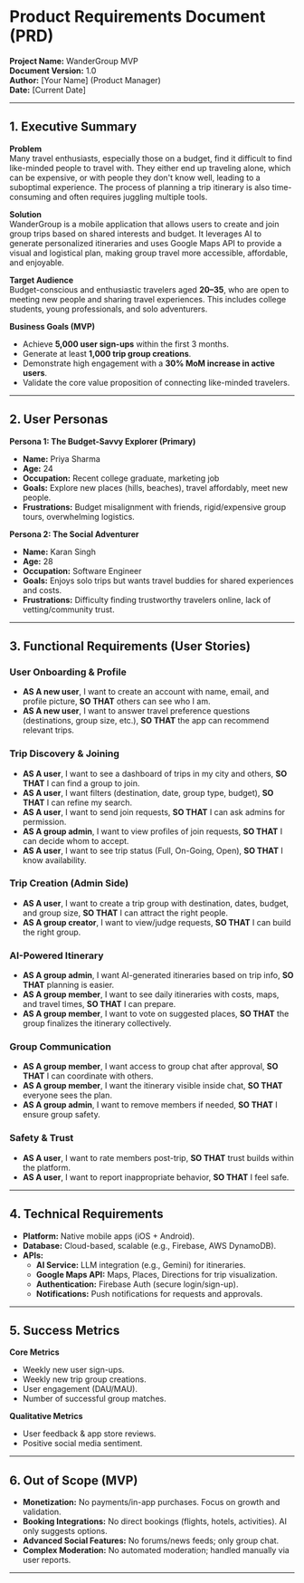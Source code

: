 # Product Requirements Document (PRD)  
**Project Name:** WanderGroup MVP  
**Document Version:** 1.0  
**Author:** [Your Name] (Product Manager)  
**Date:** [Current Date]  

---

## 1. Executive Summary  

**Problem**  
Many travel enthusiasts, especially those on a budget, find it difficult to find like-minded people to travel with. They either end up traveling alone, which can be expensive, or with people they don't know well, leading to a suboptimal experience. The process of planning a trip itinerary is also time-consuming and often requires juggling multiple tools.  

**Solution**  
WanderGroup is a mobile application that allows users to create and join group trips based on shared interests and budget. It leverages AI to generate personalized itineraries and uses Google Maps API to provide a visual and logistical plan, making group travel more accessible, affordable, and enjoyable.  

**Target Audience**  
Budget-conscious and enthusiastic travelers aged **20–35**, who are open to meeting new people and sharing travel experiences. This includes college students, young professionals, and solo adventurers.  

**Business Goals (MVP)**  
- Achieve **5,000 user sign-ups** within the first 3 months.  
- Generate at least **1,000 trip group creations**.  
- Demonstrate high engagement with a **30% MoM increase in active users**.  
- Validate the core value proposition of connecting like-minded travelers.  

---

## 2. User Personas  

**Persona 1: The Budget-Savvy Explorer (Primary)**  
- **Name:** Priya Sharma  
- **Age:** 24  
- **Occupation:** Recent college graduate, marketing job  
- **Goals:** Explore new places (hills, beaches), travel affordably, meet new people.  
- **Frustrations:** Budget misalignment with friends, rigid/expensive group tours, overwhelming logistics.  

**Persona 2: The Social Adventurer**  
- **Name:** Karan Singh  
- **Age:** 28  
- **Occupation:** Software Engineer  
- **Goals:** Enjoys solo trips but wants travel buddies for shared experiences and costs.  
- **Frustrations:** Difficulty finding trustworthy travelers online, lack of vetting/community trust.  

---

## 3. Functional Requirements (User Stories)  

### User Onboarding & Profile  
- **AS A new user**, I want to create an account with name, email, and profile picture, **SO THAT** others can see who I am.  
- **AS A new user**, I want to answer travel preference questions (destinations, group size, etc.), **SO THAT** the app can recommend relevant trips.  

### Trip Discovery & Joining  
- **AS A user**, I want to see a dashboard of trips in my city and others, **SO THAT** I can find a group to join.  
- **AS A user**, I want filters (destination, date, group type, budget), **SO THAT** I can refine my search.  
- **AS A user**, I want to send join requests, **SO THAT** I can ask admins for permission.  
- **AS A group admin**, I want to view profiles of join requests, **SO THAT** I can decide whom to accept.  
- **AS A user**, I want to see trip status (Full, On-Going, Open), **SO THAT** I know availability.  

### Trip Creation (Admin Side)  
- **AS A user**, I want to create a trip group with destination, dates, budget, and group size, **SO THAT** I can attract the right people.  
- **AS A group creator**, I want to view/judge requests, **SO THAT** I can build the right group.  

### AI-Powered Itinerary  
- **AS A group admin**, I want AI-generated itineraries based on trip info, **SO THAT** planning is easier.  
- **AS A group member**, I want to see daily itineraries with costs, maps, and travel times, **SO THAT** I can prepare.  
- **AS A group member**, I want to vote on suggested places, **SO THAT** the group finalizes the itinerary collectively.  

### Group Communication  
- **AS A group member**, I want access to group chat after approval, **SO THAT** I can coordinate with others.  
- **AS A group member**, I want the itinerary visible inside chat, **SO THAT** everyone sees the plan.  
- **AS A group admin**, I want to remove members if needed, **SO THAT** I ensure group safety.  

### Safety & Trust  
- **AS A user**, I want to rate members post-trip, **SO THAT** trust builds within the platform.  
- **AS A user**, I want to report inappropriate behavior, **SO THAT** I feel safe.  

---

## 4. Technical Requirements  

- **Platform:** Native mobile apps (iOS + Android).  
- **Database:** Cloud-based, scalable (e.g., Firebase, AWS DynamoDB).  
- **APIs:**  
  - **AI Service:** LLM integration (e.g., Gemini) for itineraries.  
  - **Google Maps API:** Maps, Places, Directions for trip visualization.  
  - **Authentication:** Firebase Auth (secure login/sign-up).  
  - **Notifications:** Push notifications for requests and approvals.  

---

## 5. Success Metrics  

**Core Metrics**  
- Weekly new user sign-ups.  
- Weekly new trip group creations.  
- User engagement (DAU/MAU).  
- Number of successful group matches.  

**Qualitative Metrics**  
- User feedback & app store reviews.  
- Positive social media sentiment.  

---

## 6. Out of Scope (MVP)  

- **Monetization:** No payments/in-app purchases. Focus on growth and validation.  
- **Booking Integrations:** No direct bookings (flights, hotels, activities). AI only suggests options.  
- **Advanced Social Features:** No forums/news feeds; only group chat.  
- **Complex Moderation:** No automated moderation; handled manually via user reports.  

---
